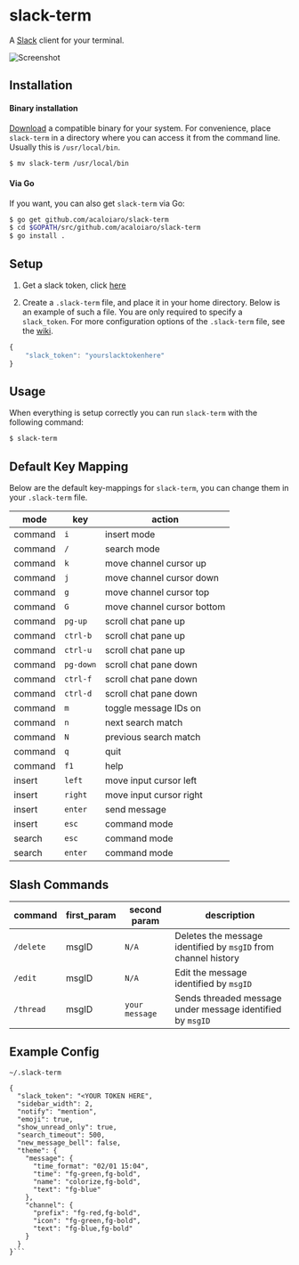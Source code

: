 slack-term
==========

A [Slack](https://slack.com) client for your terminal.

![Screenshot](/screenshot.png?raw=true)

Installation
------------

#### Binary installation

[Download](https://github.com/erroneousboat/slack-term/releases) a
compatible binary for your system. For convenience, place `slack-term` in a
directory where you can access it from the command line. Usually this is
`/usr/local/bin`.

```bash
$ mv slack-term /usr/local/bin
```

#### Via Go

If you want, you can also get `slack-term` via Go:

```bash
$ go get github.com/acaloiaro/slack-term
$ cd $GOPATH/src/github.com/acaloiaro/slack-term
$ go install .
```

Setup
-----

1. Get a slack token, click [here](https://api.slack.com/docs/oauth-test-tokens) 

2. Create a `.slack-term` file, and place it in your home directory. Below is
   an example of such a file. You are only required to specify a
   `slack_token`. For more configuration options of the `.slack-term` file,
   see the [wiki](https://github.com/erroneousboat/slack-term/wiki).

```javascript
{
    "slack_token": "yourslacktokenhere"
}
```

Usage
-----

When everything is setup correctly you can run `slack-term` with the following
command: 

```bash
$ slack-term
```

Default Key Mapping
-------------------

Below are the default key-mappings for `slack-term`, you can change them
in your `.slack-term` file.

| mode    | key       | action                     |
|---------|-----------|----------------------------|
| command | `i`       | insert mode                |
| command | `/`       | search mode                |
| command | `k`       | move channel cursor up     |
| command | `j`       | move channel cursor down   |
| command | `g`       | move channel cursor top    |
| command | `G`       | move channel cursor bottom |
| command | `pg-up`   | scroll chat pane up        |
| command | `ctrl-b`  | scroll chat pane up        |
| command | `ctrl-u`  | scroll chat pane up        |
| command | `pg-down` | scroll chat pane down      |
| command | `ctrl-f`  | scroll chat pane down      |
| command | `ctrl-d`  | scroll chat pane down      |
| command | `m`       | toggle message IDs on      |
| command | `n`       | next search match          |
| command | `N`       | previous search match      |
| command | `q`       | quit                       |
| command | `f1`      | help                       |
| insert  | `left`    | move input cursor left     |
| insert  | `right`   | move input cursor right    |
| insert  | `enter`   | send message               |
| insert  | `esc`     | command mode               |
| search  | `esc`     | command mode               |
| search  | `enter`   | command mode               |

Slash Commands
--------------
| command    | first_param | second param      | description                                                    |
|------------|-------------|-------------------|----------------------------------------------------------------|
| `/delete`  | msgID       | `N/A`             | Deletes the message identified by `msgID` from channel history |
| `/edit`    | msgID       | `N/A`             | Edit the message identified by `msgID`                         |
| `/thread`  | msgID       | `your message`    | Sends threaded message under message identified by `msgID`     |

Example Config 
--------------
`~/.slack-term`
```
{
  "slack_token": "<YOUR TOKEN HERE",
  "sidebar_width": 2,
  "notify": "mention",
  "emoji": true,
  "show_unread_only": true,
  "search_timeout": 500,
  "new_message_bell": false,
  "theme": {
    "message": {
      "time_format": "02/01 15:04",
      "time": "fg-green,fg-bold",
      "name": "colorize,fg-bold",
      "text": "fg-blue"
    },
    "channel": {
      "prefix": "fg-red,fg-bold",
      "icon": "fg-green,fg-bold",
      "text": "fg-blue,fg-bold"
    }
  }
}```

